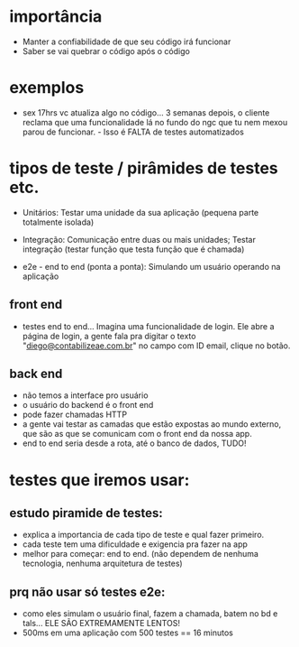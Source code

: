 # importância

- Manter a confiabilidade de que seu código irá funcionar
- Saber se vai quebrar o código após o código


# exemplos
- sex 17hrs vc atualiza algo no código... 3 semanas depois, o cliente reclama que uma funcionalidade lá no fundo do ngc que tu nem mexou parou de funcionar. - Isso é FALTA de testes automatizados

# tipos de teste / pirâmides de testes etc.

- Unitários: Testar uma unidade da sua aplicação (pequena parte totalmente isolada)
 
- Integração: Comunicação entre duas ou mais unidades; Testar integração (testar função que testa função que é chamada)

- e2e - end to end (ponta a ponta): Simulando um usuário operando na aplicação

## front end
- testes end to end... Imagina uma funcionalidade de login. Ele abre a página de login, a gente fala pra digitar o texto "diego@contabilizeae.com.br" no campo com ID email, clique no botão.
## back end
- não temos a interface pro usuário
- o usuário do backend é o front end
- pode fazer chamadas HTTP
- a gente vai testar as camadas que estão expostas ao mundo externo, que são as que se comunicam com o front end da nossa app.
-  end to end seria desde a rota, até o banco de dados, TUDO!

# testes que iremos usar:

## estudo piramide de testes:
- explica a importancia de cada tipo de teste e qual fazer primeiro.
- cada teste tem uma dificuldade e exigencia pra fazer na app
- melhor para começar: end to end. (não dependem de nenhuma tecnologia, nenhuma arquitetura de testes)

## prq não usar só testes e2e:
- como eles simulam o usuário final, fazem a chamada, batem no bd e tals... ELE SÃO EXTREMAMENTE LENTOS!
- 500ms em uma aplicação com 500 testes == 16 minutos
  